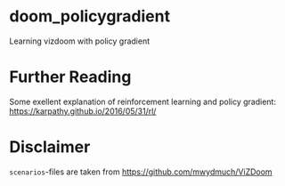 # doom_policygradient
Learning vizdoom with policy gradient


# Further Reading

Some exellent explanation of reinforcement learning and policy gradient: https://karpathy.github.io/2016/05/31/rl/

# Disclaimer

`scenarios`-files are taken from https://github.com/mwydmuch/ViZDoom 